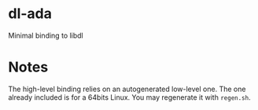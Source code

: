 # dl-ada
Minimal binding to libdl

# Notes
The high-level binding relies on an autogenerated low-level one. The one already included is for a 64bits Linux. You may regenerate it with `regen.sh`.

